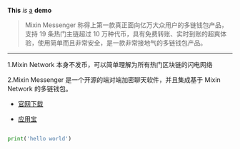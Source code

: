 __This__ *is* [a](https://mixin.one/messenger) **demo**

> Mixin Messenger 称得上第一款真正面向亿万大众用户的多链钱包产品，支持 19 条热门主链超过 10 万种代币，具有免费转账、实时到账的超爽体验，使用简单而且非常安全，是一款非常接地气的多链钱包产品。

---

1.Mixin Network 本身不发币，可以简单理解为所有热门区块链的闪电网络



2.Mixin Messenger 是一个开源的端对端加密聊天软件，并且集成基于 Mixin Network 的多链钱包。


* [官网下载](https://mixin.one/messenger) 

- [应用宝](https://a.app.qq.com/o/simple.jsp?pkgname=one.mixin.messenger)






```python

print('hello world')

```












